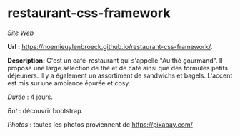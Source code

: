 # restaurant-css-framework

*Site Web*

**Url :**  https://noemieuylenbroeck.github.io/restaurant-css-framework/.

**Description:** C'est un café-restaurant qui s'appelle "Au thé gourmand". Il propose une large sélection de thé et de café ainsi que des formules petits déjeuners. Il y a également un assortiment de sandwichs et bagels. L'accent est mis sur une ambiance épurée et cosy.

*Durée* : 4 jours.

*But* : découvrir bootstrap.

*Photos* : toutes les photos proviennent de https://pixabay.com/
